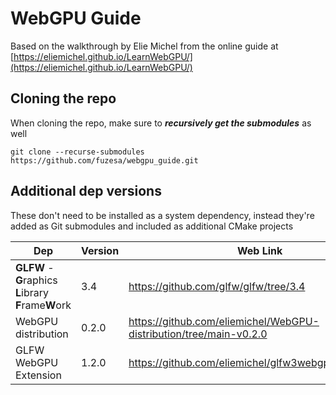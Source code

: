 # WebGPU Guide

Based on the walkthrough by Elie Michel from the online guide at [https://eliemichel.github.io/LearnWebGPU/](https://eliemichel.github.io/LearnWebGPU/)

## Cloning the repo

When cloning the repo, make sure to **_recursively get the submodules_** as well

```shell
git clone --recurse-submodules https://github.com/fuzesa/webgpu_guide.git
```

## Additional dep versions

These don't need to be installed as a system dependency, instead they're added as Git submodules and included as additional CMake projects

| Dep                                                   | Version | Web Link                                                           |
|-------------------------------------------------------|---------|--------------------------------------------------------------------|
| **GLFW** - **G**raphics **L**ibrary **F**rame**W**ork | 3.4     | https://github.com/glfw/glfw/tree/3.4                              |
| WebGPU distribution                                   | 0.2.0   | https://github.com/eliemichel/WebGPU-distribution/tree/main-v0.2.0 |
| GLFW WebGPU Extension                                 | 1.2.0   | https://github.com/eliemichel/glfw3webgpu/tree/v1.2.0              |
